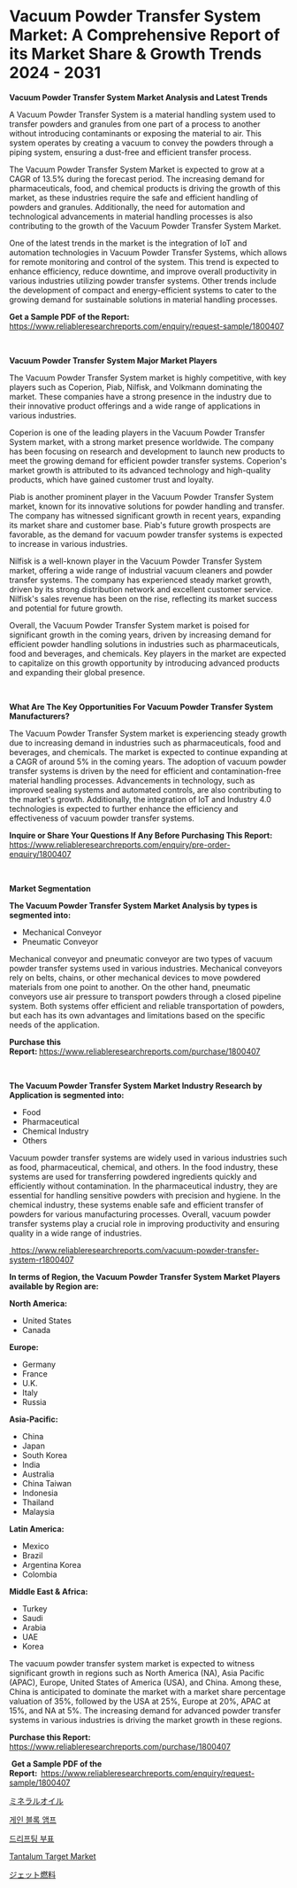 <p><h1>Vacuum Powder Transfer System Market: A Comprehensive Report of its Market Share & Growth Trends 2024 - 2031</h1></p><p><strong>Vacuum Powder Transfer System Market Analysis and Latest Trends</strong></p>
<p><p>A Vacuum Powder Transfer System is a material handling system used to transfer powders and granules from one part of a process to another without introducing contaminants or exposing the material to air. This system operates by creating a vacuum to convey the powders through a piping system, ensuring a dust-free and efficient transfer process.</p><p>The Vacuum Powder Transfer System Market is expected to grow at a CAGR of 13.5% during the forecast period. The increasing demand for pharmaceuticals, food, and chemical products is driving the growth of this market, as these industries require the safe and efficient handling of powders and granules. Additionally, the need for automation and technological advancements in material handling processes is also contributing to the growth of the Vacuum Powder Transfer System Market.</p><p>One of the latest trends in the market is the integration of IoT and automation technologies in Vacuum Powder Transfer Systems, which allows for remote monitoring and control of the system. This trend is expected to enhance efficiency, reduce downtime, and improve overall productivity in various industries utilizing powder transfer systems. Other trends include the development of compact and energy-efficient systems to cater to the growing demand for sustainable solutions in material handling processes.</p></p>
<p><strong>Get a Sample PDF of the Report:&nbsp;</strong> <a href="https://www.reliableresearchreports.com/enquiry/request-sample/1800407">https://www.reliableresearchreports.com/enquiry/request-sample/1800407</a></p>
<p>&nbsp;</p>
<p><strong>Vacuum Powder Transfer System Major Market Players</strong></p>
<p><p>The Vacuum Powder Transfer System market is highly competitive, with key players such as Coperion, Piab, Nilfisk, and Volkmann dominating the market. These companies have a strong presence in the industry due to their innovative product offerings and a wide range of applications in various industries.</p><p>Coperion is one of the leading players in the Vacuum Powder Transfer System market, with a strong market presence worldwide. The company has been focusing on research and development to launch new products to meet the growing demand for efficient powder transfer systems. Coperion's market growth is attributed to its advanced technology and high-quality products, which have gained customer trust and loyalty.</p><p>Piab is another prominent player in the Vacuum Powder Transfer System market, known for its innovative solutions for powder handling and transfer. The company has witnessed significant growth in recent years, expanding its market share and customer base. Piab's future growth prospects are favorable, as the demand for vacuum powder transfer systems is expected to increase in various industries.</p><p>Nilfisk is a well-known player in the Vacuum Powder Transfer System market, offering a wide range of industrial vacuum cleaners and powder transfer systems. The company has experienced steady market growth, driven by its strong distribution network and excellent customer service. Nilfisk's sales revenue has been on the rise, reflecting its market success and potential for future growth.</p><p>Overall, the Vacuum Powder Transfer System market is poised for significant growth in the coming years, driven by increasing demand for efficient powder handling solutions in industries such as pharmaceuticals, food and beverages, and chemicals. Key players in the market are expected to capitalize on this growth opportunity by introducing advanced products and expanding their global presence.</p></p>
<p>&nbsp;</p>
<p><strong>What Are The Key Opportunities For Vacuum Powder Transfer System Manufacturers?</strong></p>
<p><p>The Vacuum Powder Transfer System market is experiencing steady growth due to increasing demand in industries such as pharmaceuticals, food and beverages, and chemicals. The market is expected to continue expanding at a CAGR of around 5% in the coming years. The adoption of vacuum powder transfer systems is driven by the need for efficient and contamination-free material handling processes. Advancements in technology, such as improved sealing systems and automated controls, are also contributing to the market's growth. Additionally, the integration of IoT and Industry 4.0 technologies is expected to further enhance the efficiency and effectiveness of vacuum powder transfer systems.</p></p>
<p><strong>Inquire or Share Your Questions If Any Before Purchasing This Report:</strong> <a href="https://www.reliableresearchreports.com/enquiry/pre-order-enquiry/1800407">https://www.reliableresearchreports.com/enquiry/pre-order-enquiry/1800407</a></p>
<p>&nbsp;</p>
<p><strong>Market Segmentation</strong></p>
<p><strong>The Vacuum Powder Transfer System Market Analysis by types is segmented into:</strong></p>
<p><ul><li>Mechanical Conveyor</li><li>Pneumatic Conveyor</li></ul></p>
<p><p>Mechanical conveyor and pneumatic conveyor are two types of vacuum powder transfer systems used in various industries. Mechanical conveyors rely on belts, chains, or other mechanical devices to move powdered materials from one point to another. On the other hand, pneumatic conveyors use air pressure to transport powders through a closed pipeline system. Both systems offer efficient and reliable transportation of powders, but each has its own advantages and limitations based on the specific needs of the application.</p></p>
<p><strong>Purchase this Report:&nbsp;</strong><a href="https://www.reliableresearchreports.com/purchase/1800407">https://www.reliableresearchreports.com/purchase/1800407</a></p>
<p>&nbsp;</p>
<p><strong>The Vacuum Powder Transfer System Market Industry Research by Application is segmented into:</strong></p>
<p><ul><li>Food</li><li>Pharmaceutical</li><li>Chemical Industry</li><li>Others</li></ul></p>
<p><p>Vacuum powder transfer systems are widely used in various industries such as food, pharmaceutical, chemical, and others. In the food industry, these systems are used for transferring powdered ingredients quickly and efficiently without contamination. In the pharmaceutical industry, they are essential for handling sensitive powders with precision and hygiene. In the chemical industry, these systems enable safe and efficient transfer of powders for various manufacturing processes. Overall, vacuum powder transfer systems play a crucial role in improving productivity and ensuring quality in a wide range of industries.</p></p>
<p><a href="https://www.reliableresearchreports.com/vacuum-powder-transfer-system-r1800407">&nbsp;https://www.reliableresearchreports.com/vacuum-powder-transfer-system-r1800407</a></p>
<p><strong>In terms of Region, the Vacuum Powder Transfer System Market Players available by Region are:</strong></p>
<p>
    <p> <strong> North America: </strong>
        <ul>
            <li>United States</li>
            <li>Canada</li>
        </ul>
        </p> 
    <p> <strong> Europe: </strong>
        <ul>
            <li>Germany</li>
            <li>France</li>
            <li>U.K.</li>
            <li>Italy</li>
            <li>Russia</li>
        </ul>
        </p> 
    <p> <strong> Asia-Pacific: </strong>
        <ul>
            <li>China</li>
            <li>Japan</li>
            <li>South Korea</li>
            <li>India</li>
            <li>Australia</li>
            <li>China Taiwan</li>
            <li>Indonesia</li>
            <li>Thailand</li>
            <li>Malaysia</li>
        </ul>
        </p> 
    <p> <strong> Latin America: </strong>
        <ul>
            <li>Mexico</li>
            <li>Brazil</li>
            <li>Argentina Korea</li>
            <li>Colombia</li>
        </ul>
        </p> 
    <p> <strong> Middle East & Africa: </strong>
        <ul>
            <li>Turkey</li>
            <li>Saudi</li>
            <li>Arabia</li>
            <li>UAE</li>
            <li>Korea</li>
        </ul>
    </p>
    </p>
<p><p>The vacuum powder transfer system market is expected to witness significant growth in regions such as North America (NA), Asia Pacific (APAC), Europe, United States of America (USA), and China. Among these, China is anticipated to dominate the market with a market share percentage valuation of 35%, followed by the USA at 25%, Europe at 20%, APAC at 15%, and NA at 5%. The increasing demand for advanced powder transfer systems in various industries is driving the market growth in these regions.</p></p>
<p><strong>Purchase this Report: </strong><a href="https://www.reliableresearchreports.com/purchase/1800407">https://www.reliableresearchreports.com/purchase/1800407</a></p>
<p>&nbsp;<strong>Get a Sample PDF of the Report:&nbsp;&nbsp;</strong><a href="https://www.reliableresearchreports.com/enquiry/request-sample/1800407">https://www.reliableresearchreports.com/enquiry/request-sample/1800407</a></p>
<p><strong></strong></p>
<p><p><a href="https://github.com/dadanedu33/Market-Research-Report-List-1/blob/main/395314032203.md">ミネラルオイル</a></p><p><a href="https://github.com/hxzi07639916/Market-Research-Report-List-1/blob/main/588709841131.md">게인 블록 앰프</a></p><p><a href="https://github.com/Hubertstyenger6685/Market-Research-Report-List-1/blob/main/408576329413.md">드리프팅 부표</a></p><p><a href="https://issuu.com/reportprime-2/docs/tantalum-target-market-size-2030.pptx">Tantalum Target Market</a></p><p><a href="https://github.com/zoetazuur/Market-Research-Report-List-1/blob/main/857999432204.md">ジェット燃料</a></p></p>